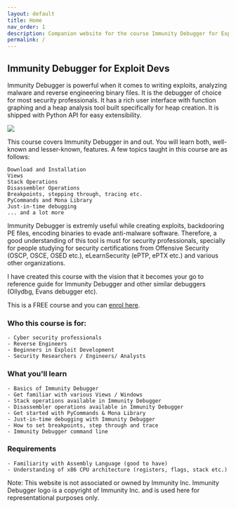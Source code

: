 ```yaml
---
layout: default
title: Home
nav_order: 1
description: Companion website for the course Immunity Debugger for Exploit Devs by Yaksas CSC
permalink: /
---
```

## Immunity Debugger for Exploit Devs

Immunity Debugger is powerful when it comes to writing exploits, analyzing malware and reverse engineering binary files. It is the debugger of choice for most security professionals. It has a rich user interface with function graphing and a heap analysis tool built specifically for heap creation. It is shipped with Python API for easy extensibility.

![](https://process.fs.teachablecdn.com/ADNupMnWyR7kCWRvm76Laz/resize=width:705/https://www.filepicker.io/api/file/G7bRuIJZSoqdJFnrPRHQ)

This course covers Immunity Debugger in and out. You will learn both, well-known and lesser-known, features. A few topics taught in this course are as follows:

    Download and Installation
    Views
    Stack Operations
    Disassembler Operations
    Breakpoints, stepping through, tracing etc.
    PyCommands and Mona Library
    Just-in-time debugging
    ... and a lot more

Immunity Debugger is extremly useful while creating exploits, backdooring PE files, encoding binaries to evade anti-malware software. Therefore, a good understanding of this tool is must for security professionals, specially for people studying for security certifications from Offensive Security (OSCP, OSCE, OSED etc.), eLearnSecurity (ePTP, ePTX etc.) and various other organizations.

I have created this course with the vision that it becomes your go to reference guide for Immunity Debugger and other similar debuggers (Ollydbg, Evans debugger etc). 

This is a FREE course and you can [enrol here](https://courses.yaksas.in/p/immunity-debugger-for-exploit-devs-ycsc-lab-essentials).

### Who this course is for:

    - Cyber security professionals
    - Reverse Engineers
    - Beginners in Exploit Development
    - Security Researchers / Engineers/ Analysts

### What you'll learn

    - Basics of Immunity Debugger
    - Get familiar with various Views / Windows
    - Stack operations available in Immunity Debugger
    - Disassembler operations available in Immunity Debugger
    - Get started with PyCommands & Mona Library
    - Just-in-time debugging with Immunity Debugger
    - How to set breakpoints, step through and trace
    - Immunity Debugger command line

### Requirements

    - Familiarity with Assembly Language (good to have)
    - Understanding of x86 CPU architecture (registers, flags, stack etc.)


Note: This website is not associated or owned by Immunity Inc. Immunity Debugger logo is a copyright of Immunity Inc. and is used here for representational purposes only.
